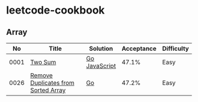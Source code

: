 # leetcode-cookbook

## Array
No   | Title | Solution | Acceptance | Difficulty
-----|-------|----------|------------|------------
0001 | [Two Sum](https://leetcode.com/problems/two-sum/) | [Go](./leetcode/0001.two-sum)<br/>[JavaScript](./leetcode/0001.two-sum) | 47.1% | Easy
0026 | [Remove Duplicates from Sorted Array](https://leetcode.com/problems/remove-duplicates-from-sorted-array/) | [Go](./leetcode/0026.remove-duplicates-from-sorted-array) | 47.2% | Easy